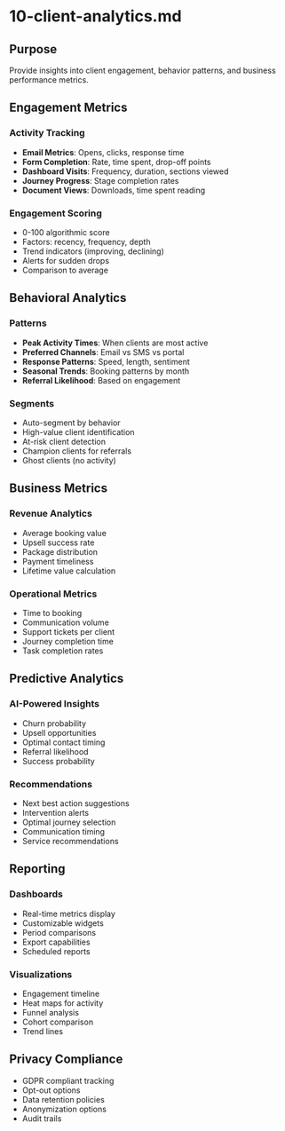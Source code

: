 # 10-client-analytics.md

## Purpose

Provide insights into client engagement, behavior patterns, and business performance metrics.

## Engagement Metrics

### Activity Tracking

- **Email Metrics**: Opens, clicks, response time
- **Form Completion**: Rate, time spent, drop-off points
- **Dashboard Visits**: Frequency, duration, sections viewed
- **Journey Progress**: Stage completion rates
- **Document Views**: Downloads, time spent reading

### Engagement Scoring

- 0-100 algorithmic score
- Factors: recency, frequency, depth
- Trend indicators (improving, declining)
- Alerts for sudden drops
- Comparison to average

## Behavioral Analytics

### Patterns

- **Peak Activity Times**: When clients are most active
- **Preferred Channels**: Email vs SMS vs portal
- **Response Patterns**: Speed, length, sentiment
- **Seasonal Trends**: Booking patterns by month
- **Referral Likelihood**: Based on engagement

### Segments

- Auto-segment by behavior
- High-value client identification
- At-risk client detection
- Champion clients for referrals
- Ghost clients (no activity)

## Business Metrics

### Revenue Analytics

- Average booking value
- Upsell success rate
- Package distribution
- Payment timeliness
- Lifetime value calculation

### Operational Metrics

- Time to booking
- Communication volume
- Support tickets per client
- Journey completion time
- Task completion rates

## Predictive Analytics

### AI-Powered Insights

- Churn probability
- Upsell opportunities
- Optimal contact timing
- Referral likelihood
- Success probability

### Recommendations

- Next best action suggestions
- Intervention alerts
- Optimal journey selection
- Communication timing
- Service recommendations

## Reporting

### Dashboards

- Real-time metrics display
- Customizable widgets
- Period comparisons
- Export capabilities
- Scheduled reports

### Visualizations

- Engagement timeline
- Heat maps for activity
- Funnel analysis
- Cohort comparison
- Trend lines

## Privacy Compliance

- GDPR compliant tracking
- Opt-out options
- Data retention policies
- Anonymization options
- Audit trails